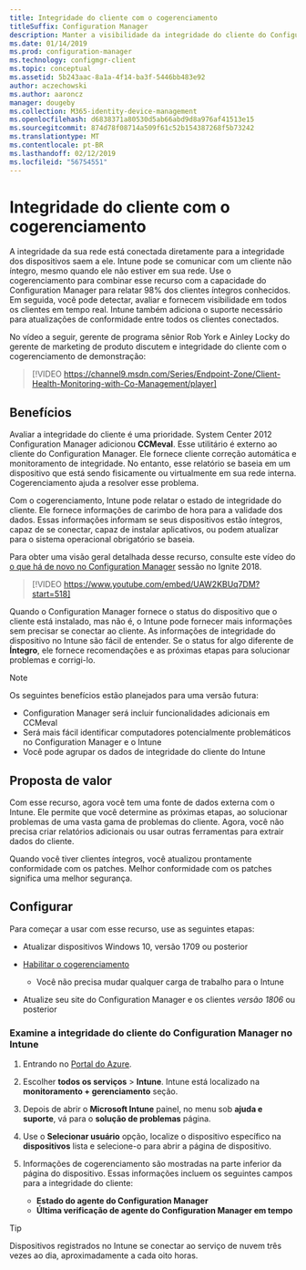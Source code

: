 ```yaml
---
title: Integridade do cliente com o cogerenciamento
titleSuffix: Configuration Manager
description: Manter a visibilidade da integridade do cliente do Configuration Manager do Intune no portal do Azure
ms.date: 01/14/2019
ms.prod: configuration-manager
ms.technology: configmgr-client
ms.topic: conceptual
ms.assetid: 5b243aac-8a1a-4f14-ba3f-5446bb483e92
author: aczechowski
ms.author: aaroncz
manager: dougeby
ms.collection: M365-identity-device-management
ms.openlocfilehash: d6838371a80530d5ab66abd9d8a976af41513e15
ms.sourcegitcommit: 874d78f08714a509f61c52b154387268f5b73242
ms.translationtype: MT
ms.contentlocale: pt-BR
ms.lasthandoff: 02/12/2019
ms.locfileid: "56754551"
---
```

# <a name="client-health-with-co-management"></a>Integridade do cliente com o cogerenciamento

A integridade da sua rede está conectada diretamente para a integridade dos dispositivos saem a ele. Intune pode se comunicar com um cliente não íntegro, mesmo quando ele não estiver em sua rede. Use o cogerenciamento para combinar esse recurso com a capacidade do Configuration Manager para relatar 98% dos clientes íntegros conhecidos. Em seguida, você pode detectar, avaliar e fornecem visibilidade em todos os clientes em tempo real. Intune também adiciona o suporte necessário para atualizações de conformidade entre todos os clientes conectados.

No vídeo a seguir, gerente de programa sênior Rob York e Ainley Locky do gerente de marketing de produto discutem e integridade do cliente com o cogerenciamento de demonstração:

> [!VIDEO https://channel9.msdn.com/Series/Endpoint-Zone/Client-Health-Monitoring-with-Co-Management/player]



## <a name="benefits"></a>Benefícios

Avaliar a integridade do cliente é uma prioridade. System Center 2012 Configuration Manager adicionou **CCMeval**. Esse utilitário é externo ao cliente do Configuration Manager. Ele fornece cliente correção automática e monitoramento de integridade. No entanto, esse relatório se baseia em um dispositivo que está sendo fisicamente ou virtualmente em sua rede interna. Cogerenciamento ajuda a resolver esse problema.

Com o cogerenciamento, Intune pode relatar o estado de integridade do cliente. Ele fornece informações de carimbo de hora para a validade dos dados. Essas informações informam se seus dispositivos estão íntegros, capaz de se conectar, capaz de instalar aplicativos, ou podem atualizar para o sistema operacional obrigatório se baseia. 

Para obter uma visão geral detalhada desse recurso, consulte este vídeo do [o que há de novo no Configuration Manager](https://myignite.techcommunity.microsoft.com/sessions/64591) sessão no Ignite 2018.

> [!VIDEO https://www.youtube.com/embed/UAW2KBUq7DM?start=518]


Quando o Configuration Manager fornece o status do dispositivo que o cliente está instalado, mas não é, o Intune pode fornecer mais informações sem precisar se conectar ao cliente. As informações de integridade do dispositivo no Intune são fácil de entender. Se o status for algo diferente de **Íntegro**, ele fornece recomendações e as próximas etapas para solucionar problemas e corrigi-lo.

> [!Note]  
> Os seguintes benefícios estão planejados para uma versão futura:
> - Configuration Manager será incluir funcionalidades adicionais em CCMeval  
> - Será mais fácil identificar computadores potencialmente problemáticos no Configuration Manager e o Intune  
> - Você pode agrupar os dados de integridade do cliente do Intune  



## <a name="value-proposition"></a>Proposta de valor

Com esse recurso, agora você tem uma fonte de dados externa com o Intune. Ele permite que você determine as próximas etapas, ao solucionar problemas de uma vasta gama de problemas do cliente. Agora, você não precisa criar relatórios adicionais ou usar outras ferramentas para extrair dados do cliente.

Quando você tiver clientes íntegros, você atualizou prontamente conformidade com os patches. Melhor conformidade com os patches significa uma melhor segurança.



## <a name="configure"></a>Configurar

Para começar a usar com esse recurso, use as seguintes etapas:

- Atualizar dispositivos Windows 10, versão 1709 ou posterior  

- [Habilitar o cogerenciamento](/sccm/comanage/how-to-enable)  
    - Você não precisa mudar qualquer carga de trabalho para o Intune  

- Atualize seu site do Configuration Manager e os clientes *versão 1806* ou posterior  


### <a name="review-configuration-manager-client-health-in-intune"></a>Examine a integridade do cliente do Configuration Manager no Intune

1. Entrando no [Portal do Azure](https://portal.azure.com/).  

2. Escolher **todos os serviços** > **Intune**. Intune está localizado na **monitoramento + gerenciamento** seção.  

3. Depois de abrir o **Microsoft Intune** painel, no menu sob **ajuda e suporte**, vá para o **solução de problemas** página.  

4. Use o **Selecionar usuário** opção, localize o dispositivo específico na **dispositivos** lista e selecione-o para abrir a página de dispositivo.  

5. Informações de cogerenciamento são mostradas na parte inferior da página do dispositivo. Essas informações incluem os seguintes campos para a integridade do cliente:  
    - **Estado do agente do Configuration Manager**  
    - **Última verificação de agente do Configuration Manager em tempo**  

> [!Tip]  
> Dispositivos registrados no Intune se conectar ao serviço de nuvem três vezes ao dia, aproximadamente a cada oito horas. 
